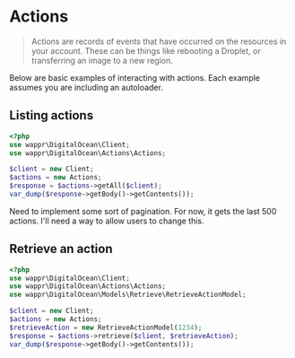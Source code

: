 # Actions

> Actions are records of events that have occurred on the resources in your account. These can be things like rebooting 
a Droplet, or transferring an image to a new region.

Below are basic examples of interacting with actions. Each example assumes you are including an autoloader.

## Listing actions

```php
<?php
use wappr\DigitalOcean\Client;
use wappr\DigitalOcean\Actions\Actions;

$client = new Client;
$actions = new Actions;
$response = $actions->getAll($client);
var_dump($response->getBody()->getContents());
```

Need to implement some sort of pagination. For now, it gets the last 500 actions. I'll need a way to allow users
to change this.

## Retrieve an action

```php
<?php
use wappr\DigitalOcean\Client;
use wappr\DigitalOcean\Actions\Actions;
use wappr\DigitalOcean\Models\Retrieve\RetrieveActionModel;

$client = new Client;
$actions = new Actions;
$retrieveAction = new RetrieveActionModel(1234);
$response = $actions->retrieve($client, $retrieveAction);
var_dump($response->getBody()->getContents());
```
